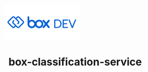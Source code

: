 <img src="images/box-dev-logo-clip.png" 
alt= “box-dev-logo” 
style="margin-left:-10px;"
width=40%;>

# box-classification-service